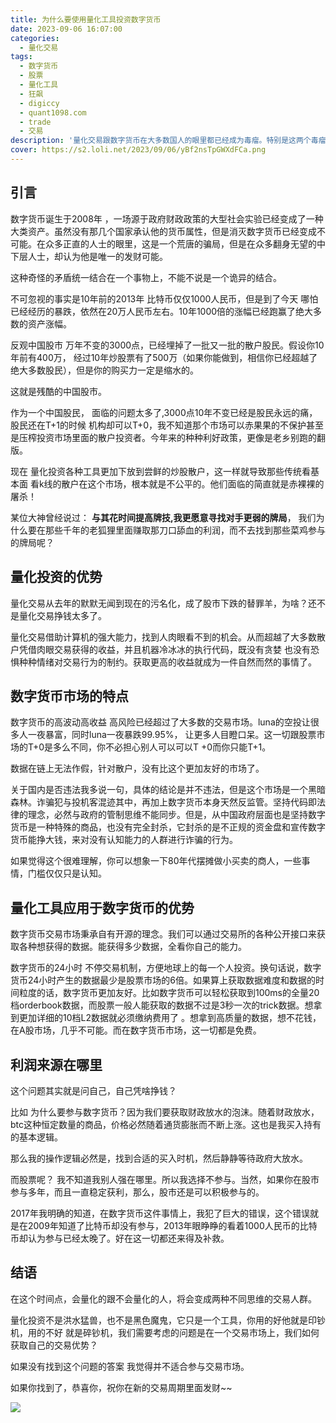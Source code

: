 ```yaml
---
title: 为什么要使用量化工具投资数字货币
date: 2023-09-06 16:07:00
categories:
  - 量化交易
tags:
  - 数字货币
  - 股票
  - 量化工具
  - 狂飙
  - digiccy
  - quant1098.com
  - trade
  - 交易
description: '量化交易跟数字货币在大多数国人的眼里都已经成为毒瘤。特别是这两个毒瘤还有结合在一起的能力，那简直是必须要除之而后快的'
cover: https://s2.loli.net/2023/09/06/yBf2nsTpGWXdFCa.png
---
```

## 引言

数字货币诞生于2008年 ，一场源于政府财政政策的大型社会实验已经变成了一种大类资产。虽然没有那几个国家承认他的货币属性，但是消灭数字货币已经变成不可能。在众多正直的人士的眼里，这是一个荒唐的骗局，但是在众多翻身无望的中下层人士，却认为他是唯一的发财可能。

这种奇怪的矛盾统一结合在一个事物上，不能不说是一个诡异的结合。

不可忽视的事实是10年前的2013年 比特币仅仅1000人民币，但是到了今天 哪怕已经经历的暴跌，依然在20万人民币左右。10年1000倍的涨幅已经跑赢了绝大多数的资产涨幅。

反观中国股市 万年不变的3000点，已经埋掉了一批又一批的散户股民。假设你10年前有400万， 经过10年炒股票有了500万（如果你能做到，相信你已经超越了绝大多数股民），但是你的购买力一定是缩水的。

这就是残酷的中国股市。

作为一个中国股民， 面临的问题太多了,3000点10年不变已经是股民永远的痛，股民还在T+1的时候 机构却可以T+0，我不知道那个市场可以赤果果的不保护甚至是压榨投资市场里面的散户投资者。今年来的种种利好政策，更像是老乡别跑的翻版。

现在 量化投资各种工具更加下放到尝鲜的炒股散户，这一样就导致那些传统看基本面 看k线的散户在这个市场，根本就是不公平的。他们面临的简直就是赤裸裸的屠杀！

某位大神曾经说过： **与其花时间提高牌技,我更愿意寻找对手更弱的牌局**， 我们为什么要在那些千年的老狐狸里面赚取那刀口舔血的利润，而不去找到那些菜鸡参与的牌局呢？

## 量化投资的优势

量化交易从去年的默默无闻到现在的污名化，成了股市下跌的替罪羊，为啥？还不是量化交易挣钱太多了。

量化交易借助计算机的强大能力，找到人肉眼看不到的机会。从而超越了大多数散户凭借肉眼交易获得的收益，并且机器冷冰冰的执行代码，既没有贪婪 也没有恐惧种种情绪对交易行为的制约。获取更高的收益就成为一件自然而然的事情了。

## 数字货币市场的特点

数字货币的高波动高收益 高风险已经超过了大多数的交易市场。luna的空投让很多人一夜暴富，同时luna一夜暴跌99.95%， 让更多人目瞪口呆。这一切跟股票市场的T+0是多么不同，你不必担心别人可以可以T +0而你只能T+1。

数据在链上无法作假，针对散户，没有比这个更加友好的市场了。

关于国内是否违法我多说一句，具体的结论是并不违法，但是这个市场是一个黑暗森林。诈骗犯与投机客混迹其中，再加上数字货币本身天然反监管。坚持代码即法律的理念，必然与政府的管制思维不能同步。但是，从中国政府层面也是坚持数字货币是一种特殊的商品，也没有完全封杀，它封杀的是不正规的资金盘和宣传数字货币能挣大钱，来对没有认知能力的人群进行诈骗的行为。

如果觉得这个很难理解，你可以想象一下80年代摆摊做小买卖的商人，一些事情，门槛仅仅只是认知。

## 量化工具应用于数字货币的优势

数字货币交易市场秉承自有开源的理念。我们可以通过交易所的各种公开接口来获取各种想获得的数据。能获得多少数据，全看你自己的能力。

数字货币的24小时 不停交易机制，方便地球上的每一个人投资。换句话说，数字货币24小时产生的数据最少是股票市场的6倍。如果算上获取数据难度和数据的时间粒度的话，数字货币更加友好。比如数字货币可以轻松获取到100ms的全量20档orderbook数据，而股票一般人能获取的数据不过是3秒一次的trick数据。想拿到更加详细的10档L2数据就必须缴纳费用了 。想拿到高质量的数据，想不花钱，在A股市场，几乎不可能。而在数字货币市场，这一切都是免费。

## 利润来源在哪里

这个问题其实就是问自己，自己凭啥挣钱？ 

比如 为什么要参与数字货币？因为我们要获取财政放水的泡沫。随着财政放水，btc这种恒定数量的商品，价格必然随着通货膨胀而不断上涨。这也是我买入持有的基本逻辑。

那么我的操作逻辑必然是，找到合适的买入时机，然后静静等待政府大放水。

而股票呢？ 我不知道我别人强在哪里。所以我选择不参与。当然，如果你在股市参与多年，而且一直稳定获利，那么，股市还是可以积极参与的。

2017年我明确的知道，在数字货币这件事情上，我犯了巨大的错误，这个错误就是在2009年知道了比特币却没有参与，2013年眼睁睁的看着1000人民币的比特币却认为参与已经太晚了。好在这一切都还来得及补救。

## 结语

在这个时间点，会量化的跟不会量化的人，将会变成两种不同思维的交易人群。

量化投资不是洪水猛兽，也不是黑色魔鬼，它只是一个工具，你用的好他就是印钞机，用的不好 就是碎钞机，我们需要考虑的问题是在一个交易市场上，我们如何获取自己的交易优势？

如果没有找到这个问题的答案 我觉得并不适合参与交易市场。

如果你找到了，恭喜你，祝你在新的交易周期里面发财~~

![](https://s2.loli.net/2023/09/06/KmE3Cy7dAqVQDOt.jpg)

